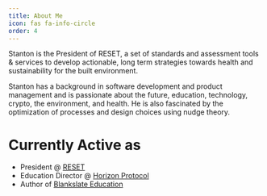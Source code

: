 ```yaml
---
title: About Me
icon: fas fa-info-circle
order: 4
---
```


<!-- > Add Markdown syntax content to file `_tabs/about.md`{: .filepath } and it will show up on this page.
{: .prompt-tip } -->

Stanton is the President of RESET, a set of standards and assessment tools & services to develop actionable, long term strategies towards health and sustainability for the built environment.

Stanton has a background in software development and product management and is passionate about the future, education, technology, crypto, the environment, and health. He is also fascinated by the optimization of processes and design choices using nudge theory.

# Currently Active as

- President @ [RESET](https://reset.build/)
- Education Director @ [Horizon Protocol](https://horizonprotocol.com/)
- Author of [Blankslate Education](https://blankslate.stantonwong.com/)